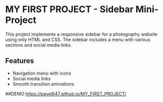 # MY FIRST PROJECT - Sidebar Mini-Project

This project implements a responsive sidebar for a photography website using only HTML and CSS. The sidebar includes a menu with various sections and social media links.

## Features
- Navigation menu with icons
- Social media links
- Smooth transition animations

##DEMO
https://payel647.github.io/MY_FIRST_PROJECT/
